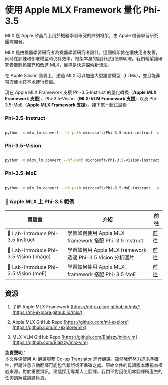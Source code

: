 <!--
CO_OP_TRANSLATOR_METADATA:
{
  "original_hash": "ec5e22bbded16acb7bdb9fa568ab5781",
  "translation_date": "2025-05-08T06:10:30+00:00",
  "source_file": "md/01.Introduction/04/UsingAppleMLXQuantifyingPhi.md",
  "language_code": "tw"
}
-->
# **使用 Apple MLX Framework 量化 Phi-3.5**


MLX 是 Apple 矽晶片上用於機器學習研究的陣列框架，由 Apple 機器學習研究團隊開發。

MLX 是由機器學習研究者為機器學習研究者設計。這個框架旨在讓使用者友善，同時在訓練和部署模型時仍具效率。框架本身的設計也很簡單明瞭。我們希望讓研究者能輕鬆擴充和改進 MLX，目標是快速探索新想法。

在 Apple Silicon 裝置上，透過 MLX 可以加速大型語言模型（LLMs），並且能非常方便地在本地運行模型。

現在 Apple MLX Framework 支援 Phi-3.5-Instruct 的量化轉換（**Apple MLX Framework 支援**）、Phi-3.5-Vision（**MLX-VLM Framework 支援**）以及 Phi-3.5-MoE（**Apple MLX Framework 支援**）。接下來一起試試看：

### **Phi-3.5-Instruct**


```bash

python -m mlx_lm.convert --hf-path microsoft/Phi-3.5-mini-instruct -q

```


### **Phi-3.5-Vision**


```bash

python -m mlxv_lm.convert --hf-path microsoft/Phi-3.5-vision-instruct -q

```

### **Phi-3.5-MoE**


```bash

python -m mlx_lm.convert --hf-path microsoft/Phi-3.5-MoE-instruct  -q

```



### **🤖 Apple MLX 上 Phi-3.5 範例**

| 實驗室    | 介紹 | 前往 |
| -------- | ------- |  ------- |
| 🚀 Lab-Introduce Phi-3.5 Instruct  | 學習如何使用 Apple MLX framework 搭配 Phi-3.5 Instruct   |  [前往](../../../../../code/09.UpdateSamples/Aug/mlx-phi35-instruct.ipynb)    |
| 🚀 Lab-Introduce Phi-3.5 Vision (image) | 學習如何用 Apple MLX framework 透過 Phi-3.5 Vision 分析圖片     |  [前往](../../../../../code/09.UpdateSamples/Aug/mlx-phi35-vision.ipynb)    |
| 🚀 Lab-Introduce Phi-3.5 Vision (moE)   | 學習如何使用 Apple MLX framework 搭配 Phi-3.5 MoE  |  [前往](../../../../../code/09.UpdateSamples/Aug/mlx-phi35-moe.ipynb)    |


## **資源**

1. 了解 Apple MLX Framework [https://ml-explore.github.io/mlx/](https://ml-explore.github.io/mlx/)

2. Apple MLX GitHub Repo [https://github.com/ml-explore](https://github.com/ml-explore/mlx)

3. MLX-VLM GitHub Repo [https://github.com/Blaizzy/mlx-vlm](https://github.com/Blaizzy/mlx-vlm)

**免責聲明**：  
本文件係使用 AI 翻譯服務 [Co-op Translator](https://github.com/Azure/co-op-translator) 進行翻譯。雖然我們努力追求準確性，但請注意自動翻譯可能包含錯誤或不準確之處。原始文件的母語版本應視為權威來源。對於重要資訊，建議採用專業人工翻譯。我們不對因使用本翻譯所產生的任何誤解或誤譯負責。